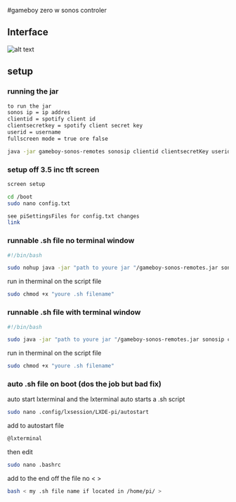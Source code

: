 #gameboy zero w sonos controler

## Interface
![alt text](http://i67.tinypic.com/28bbcra.png "Logo Title Text 1")


## setup

### running the jar
```sh
to run the jar
sonos ip = ip addres
clientid = spotify client id
clientsecretkey = spotify client secret key
userid = username
fullscreen mode = true ore false

java -jar gameboy-sonos-remotes sonosip clientid clientsecretKey userid
```
### setup off 3.5 inc tft screen

```sh
screen setup

cd /boot
sudo nano config.txt

see piSettingsFiles for config.txt changes
link

```

### runnable .sh file no terminal window

```sh
#!/bin/bash

sudo nohup java -jar "path to youre jar "/gameboy-sonos-remotes.jar sonosip clientid clientsecretKey userid fullscreenMode

```
run in therminal on the script file
```sh
sudo chmod +x "youre .sh filename"
```
### runnable .sh file with terminal window

```sh
#!/bin/bash

sudo java -jar "path to youre jar "/gameboy-sonos-remotes.jar sonosip clientid clientsecretKey userid fullscreenMode

```
run in therminal on the script file
```sh
sudo chmod +x "youre .sh filename"
```
### auto .sh file on boot (dos the job but bad fix)
auto start lxterminal and the lxterminal auto starts a .sh script

```sh
sudo nano .config/lxsession/LXDE-pi/autostart
```

add to autostart file

```sh
@lxterminal
```

then edit
```sh
sudo nano .bashrc
```
add to the end off the file no < >

```sh
bash < my .sh file name if located in /home/pi/ >
```


